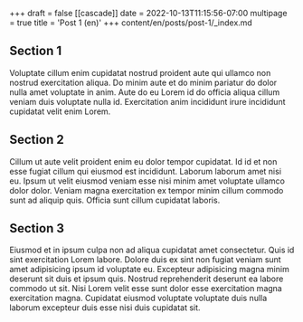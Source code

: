 +++
draft = false
[[cascade]]
date = 2022-10-13T11:15:56-07:00
multipage = true
title = 'Post 1 (en)'
+++
content/en/posts/post-1/_index.md


## Section 1

Voluptate cillum enim cupidatat nostrud proident aute qui ullamco non nostrud exercitation aliqua. Do minim aute et do minim pariatur do dolor nulla amet voluptate in anim. Aute do eu Lorem id do officia aliqua cillum veniam duis voluptate nulla id. Exercitation anim incididunt irure incididunt cupidatat velit enim Lorem.

## Section 2

Cillum ut aute velit proident enim eu dolor tempor cupidatat. Id id et non esse fugiat cillum qui eiusmod est incididunt. Laborum laborum amet nisi eu. Ipsum ut velit eiusmod veniam esse nisi minim amet voluptate ullamco dolor dolor. Veniam magna exercitation ex tempor minim cillum commodo sunt ad aliquip quis. Officia sunt cillum cupidatat laboris.

## Section 3

Eiusmod et in ipsum culpa non ad aliqua cupidatat amet consectetur. Quis id sint exercitation Lorem labore. Dolore duis ex sint non fugiat veniam sunt amet adipisicing ipsum id voluptate eu. Excepteur adipisicing magna minim deserunt sit duis et ipsum quis. Nostrud reprehenderit deserunt ea labore commodo ut sit. Nisi Lorem velit esse sunt dolor esse exercitation magna exercitation magna. Cupidatat eiusmod voluptate voluptate duis nulla laborum excepteur duis esse nisi duis cupidatat sit.
